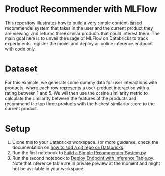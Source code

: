 # Product Recommender with MLFlow
This repository illustrates how to build a very simple content-based recommender system that takes in the user and the current product they are viewing, and returns three similar products that could interest them. The main goal here is to unveil the usage of MLFlow on Databricks to track experiments, register the model and deploy an online inference endpoint with code only.

# Dataset
For this example, we generate some dummy data for user interactions with products, where each row represents a user-product interaction with a rating between 1 and 5. We will then use the cosine similarity metric to calculate the similarity between the features of the products and recommend the top three products with the highest similarity score to the current product.

# Setup
1. Clone this to your Databricks workspace. For more guidance, check the documentation on [how to add a git repo on Databricks](https://docs.databricks.com/repos/git-operations-with-repos.html).
2. Run the first notebook to [Build a Simple Recommender System.py](https://github.com/julie-nguyen-ds/product-recommender-with-mlflow/blob/main/Build%20a%20Simple%20Recommender%20System.py)
3. Run the second notebook to [Deploy Endpoint with Inference Table.py](https://github.com/julie-nguyen-ds/product-recommender-with-mlflow/blob/main/Deploy%20Endpoint%20with%20Inference%20Table.py). Note that inference table are in private preview at the moment and might not be available in your workspace.
